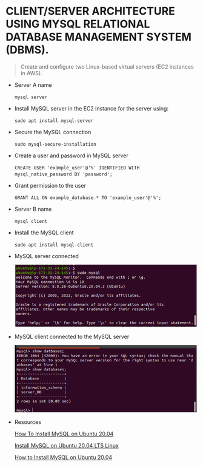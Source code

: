 # CLIENT/SERVER ARCHITECTURE USING MYSQL RELATIONAL DATABASE MANAGEMENT SYSTEM (DBMS).

> Create and configure two Linux-based virtual servers (EC2 instances in AWS).

- Server A name

  `mysql server`

- Install MySQL server in the EC2 instance for the server using:

  `sudo apt install mysql-server`

- Secure the MySQL connection

  `sudo mysql-secure-installation`

- Create a user and password in MySQL server

  `CREATE USER 'example_user'@'%' IDENTIFIED WITH mysql_native_password BY 'password';`

- Grant permission to the user

  `GRANT ALL ON example_database.* TO 'example_user'@'%';`

- Server B name

  `mysql client`

- Install the MySQL client

  `sudo apt install mysql-client`

- MySQL server connected

  ![Server connected](images/project-5/mysql-server.png)

- MySQL client connected to the MySQL server

  ![Client connected to the server](images/project-5/connectedToServerFromClient.png)

- Resources

  [How To Install MySQL on Ubuntu 20.04](https://www.digitalocean.com/community/tutorials/how-to-install-mysql-on-ubuntu-20-04)

  [Install MySQL on Ubuntu 20.04 LTS Linux](https://linuxconfig.org/install-mysql-on-ubuntu-20-04-lts-linux)

  [How to Install MySQL on Ubuntu 20.04](https://phoenixnap.com/kb/install-mysql-ubuntu-20-04)
